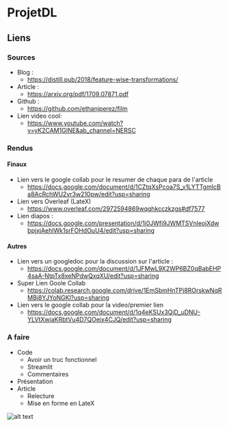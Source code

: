 # ProjetDL

## Liens

### Sources

* Blog :
  - https://distill.pub/2018/feature-wise-transformations/ 
* Article :
  - https://arxiv.org/pdf/1709.07871.pdf
* Github :
  - https://github.com/ethanjperez/film
* Lien video cool:
  - https://www.youtube.com/watch?v=yK2CAM1GINE&ab_channel=NERSC

 ### Rendus

#### Finaux

* Lien vers le google collab pour le resumer de chaque para de l'article
  - https://docs.google.com/document/d/1CZtqXsPcoa7S_v1LYTTgmIcBa8AcRchWU2vr3w210pw/edit?usp=sharing
* Lien vers Overleaf (LateX)
  - https://www.overleaf.com/2972594869wqghkcczkzgs#df7577
* Lien diapos :
  - https://docs.google.com/presentation/d/1i0JWfi9JWMTSVnleojXdwbpjxjAehlWk1srFOHdOuU4/edit?usp=sharing

#### Autres

* Lien vers un googledoc pour la discussion sur l'article :
  - https://docs.google.com/document/d/1JFMwL9X2WP6BZ0qBabEHP4saA-NtpTx8xeNPdwQxqXU/edit?usp=sharing
* Super Lien Goole Collab
  - https://colab.research.google.com/drive/1EmSbmHnTPj8ROrskwNqRMBj8YJYoNGKl?usp=sharing
* Lien vers le google collab pour la video/premier lien
  - https://docs.google.com/document/d/1q4eKSUx3QjD_uDNU-YLVtXwiaKRbtVu4D7QOeix4CJQ/edit?usp=sharing
 
### A faire

* Code
  - Avoir un truc fonctionnel
  - Streamlit
  - Commentaires
* Présentation
* Article
  - Relecture
  - Mise en forme en LateX
  
 

![alt text](https://pbs.twimg.com/media/D6sImswXYAA4dXP.jpg)
